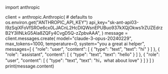 import anthropic

client = anthropic.Anthropic(
    # defaults to os.environ.get("ANTHROPIC_API_KEY")
    api_key="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",
)
message = client.messages.create(
    model="claude-3-opus-20240229",
    max_tokens=1000,
    temperature=0,
    system="you a great ai helper",
    messages=[
        {
            "role": "user",
            "content": [
                {
                    "type": "text",
                    "text": "hi"
                }
            ]
        },
        {
            "role": "assistant",
            "content": [
                {
                    "type": "text",
                    "text": "hello"
                }
            ]
        },
        {
            "role": "user",
            "content": [
                {
                    "type": "text",
                    "text": "hi，what about love"
                }
            ]
        }
    ]
)
print(message.content)
